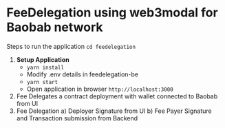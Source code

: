 # FeeDelegation using web3modal for Baobab network

Steps to run the application
`cd feedelegation`

1. **Setup Application**
    - `yarn install`
    - Modify .env details in feedelegation-be
    - `yarn start`
    - Open application in browser `http://localhost:3000`
2. Fee Delegates a contract deployment with wallet connected to Baobab from UI
3. Fee Delegation
	a) Deployer Signature from UI
	b) Fee Payer Signature and Transaction submission from Backend

